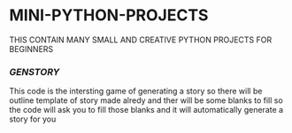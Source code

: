 # MINI-PYTHON-PROJECTS
THIS CONTAIN MANY SMALL AND CREATIVE PYTHON PROJECTS FOR BEGINNERS
### ***GENSTORY***
This code is the intersting game of generating a story so there will be outline template of story made alredy and ther will be some blanks to fill so the code will ask you to fill those blanks and it will automatically generate a story for you 
